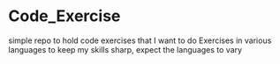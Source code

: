 # Code_Exercise
simple repo to hold code exercises that I want to do
Exercises in various languages to keep my skills sharp, expect the languages to vary
